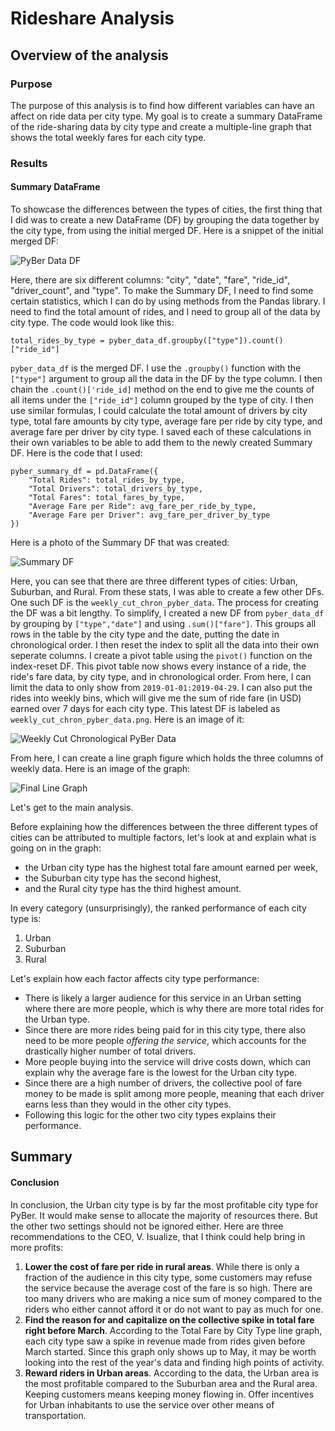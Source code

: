 # Rideshare Analysis

## Overview of the analysis

### Purpose
The purpose of this analysis is to find how different variables can have an affect on ride data per city type. My goal is to create a summary DataFrame of the ride-sharing data by city type and create a multiple-line graph that shows the total weekly fares for each city type.

### Results

#### Summary DataFrame
To showcase the differences between the types of cities, the first thing that I did was to create a new DataFrame (DF) by grouping the data together by the city type, from using the initial merged DF. Here is a snippet of the initial merged DF:

![PyBer Data DF](analysis/pyber_data_df.png)

Here, there are six different columns: "city", "date", "fare", "ride_id", "driver_count", and "type". To make the Summary DF, I need to find some certain statistics, which I can do by using methods from the Pandas library. I need to find the total amount of rides, and I need to group all of the data by city type. The code would look like this:

`total_rides_by_type = pyber_data_df.groupby(["type"]).count()["ride_id"]`

`pyber_data_df` is the merged DF. I use the `.groupby()` function with the `["type"]` argument to group all the data in the DF by the type column. I then chain the `.count()['ride_id]` method on the end to give me the counts of all items under the `["ride_id"]` column grouped by the type of city. I then use similar formulas, I could calculate the total amount of drivers by city type, total fare amounts by city type, average fare per ride by city type, and average fare per driver by city type. I saved each of these calculations in their own variables to be able to add them to the newly created Summary DF. Here is the code that I used:

```
pyber_summary_df = pd.DataFrame({
    "Total Rides": total_rides_by_type,
    "Total Drivers": total_drivers_by_type,
    "Total Fares": total_fares_by_type,
    "Average Fare per Ride": avg_fare_per_ride_by_type,
    "Average Fare per Driver": avg_fare_per_driver_by_type
})
```

Here is a photo of the Summary DF that was created:

![Summary DF](analysis/summary_df.png)

Here, you can see that there are three different types of cities: Urban, Suburban, and Rural. From these stats, I was able to create a few other DFs. One such DF is the `weekly_cut_chron_pyber_data`. The process for creating the DF was a bit lengthy. To simplify, I created a new DF from `pyber_data_df` by grouping by `["type","date"]` and using  `.sum()["fare"]`. This groups all rows in the table by the city type and the date, putting the date in chronological order. I then reset the index to split all the data into their own seperate columns. I create a pivot table using the `pivot()` function on the index-reset DF. This pivot table now shows every instance of a ride, the ride's fare data, by city type, and in chronological order. From here, I can limit the data to only show from `2019-01-01:2019-04-29`. I can also put the rides into weekly bins, which will give me the sum of ride fare (in USD) earned over 7 days for each city type. This latest DF is labeled as `weekly_cut_chron_pyber_data.png`. Here is an image of it:

![Weekly Cut Chronological PyBer Data](analysis/weekly_cut_chron_pyber_data.png)

From here, I can create a line graph figure which holds the three columns of weekly data. Here is an image of the graph:

![Final Line Graph](analysis/Challenge_Fig.png)

Let's get to the main analysis.

Before explaining how the differences between the three different types of cities can be attributed to multiple factors, let's look at and explain what is going on in the graph:
- the Urban city type has the highest total fare amount earned per week,
- the Suburban city type has the second highest,
- and the Rural city type has the third highest amount.

In every category (unsurprisingly), the ranked performance of each city type is:
1. Urban
2. Suburban
3. Rural

Let's explain how each factor affects city type performance: 
- There is likely a larger audience for this service in an Urban setting where there are more people, which is why there are more total rides for the Urban type. 
- Since there are more rides being paid for in this city type, there also need to be more people _offering the service_, which accounts for the drastically higher number of total drivers. 
- More people buying into the service will drive costs down, which can explain why the average fare is the lowest for the Urban city type. 
- Since there are a high number of drivers, the collective pool of fare money to be made is split among more people, meaning that each driver earns less than they would in the other city types. 
- Following this logic for the other two city types explains their performance.

## Summary

#### Conclusion
In conclusion, the Urban city type is by far the most profitable city type for PyBer. It would make sense to allocate the majority of resources there. But the other two settings should not be ignored either. Here are three recommendations to the CEO, V. Isualize, that I think could help bring in more profits:
1. __Lower the cost of fare per ride in rural areas__. While there is only a fraction of the audience in this city type, some customers may refuse the service because the average cost of the fare is so high. There are too many drivers who are making a nice sum of money compared to the riders who either cannot afford it or do not want to pay as much for one.
2. __Find the reason for and capitalize on the collective spike in total fare right before March__. According to the Total Fare by City Type line graph, each city type saw a spike in revenue made from rides given before March started. Since this graph only shows up to May, it may be worth looking into the rest of the year's data and finding high points of activity.
3. __Reward riders in Urban areas__. According to the data, the Urban area is the most profitable compared to the Suburban area and the Rural area. Keeping customers means keeping money flowing in. Offer incentives for Urban inhabitants to use the service over other means of transportation.
